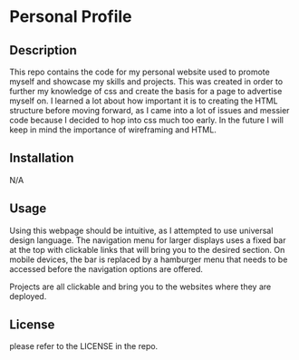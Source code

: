 # Personal Profile

## Description

This repo contains the code for my personal website used to promote myself and showcase my skills and projects. This was created in order to further my knowledge of css and create the basis for a page to advertise myself on.
I learned a lot about how important it is to creating the HTML structure before moving forward, as I came into a lot of issues and messier code because I decided to hop into css much too early. In the future I will keep in mind the importance of wireframing and HTML.

## Installation

N/A

## Usage

Using this webpage should be intuitive, as I attempted to use universal design language. The navigation menu for larger displays uses a fixed bar at the top with clickable links that will bring you to the desired section. 
On mobile devices, the bar is replaced by a hamburger menu that needs to be accessed before the navigation options are offered.

Projects are all clickable and bring you to the websites where they are deployed.

## License

please refer to the LICENSE in the repo.
